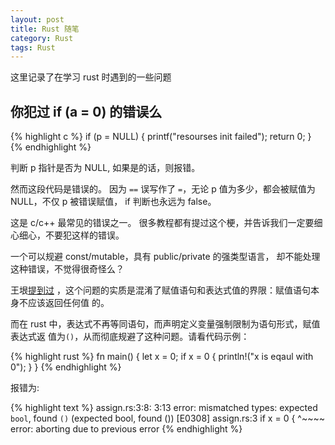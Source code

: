 ```yaml
---
layout: post
title: Rust 随笔
category: Rust
tags: Rust
---
```


这里记录了在学习 rust 时遇到的一些问题

## 你犯过 if (a = 0) 的错误么

{% highlight c %}
if (p = NULL) {
    printf("resourses init failed");
    return 0;
}
{% endhighlight %}

判断 p 指针是否为 NULL, 如果是的话，则报错。

然而这段代码是错误的。
因为 `==` 误写作了 `=`，无论 p 值为多少，都会被赋值为 NULL，不仅 p 被错误赋值，
if 判断也永远为 false。

这是 c/c++ 最常见的错误之一。
很多教程都有提过这个梗，并告诉我们一定要细心细心，不要犯这样的错误。

一个可以规避 const/mutable，具有 public/private 的强类型语言，
却不能处理这种错误，不觉得很奇怪么？

王垠[提到过](http://www.yinwang.org/blog-cn/2013/03/15/language-design-mistake1/)
，这个问题的实质是混淆了赋值语句和表达式值的界限：赋值语句本身不应该返回任何值
的。

而在 rust 中，表达式不再等同语句，而声明定义变量强制限制为语句形式，赋值表达式返
值为`()`，从而彻底规避了这种问题。请看代码示例：

{% highlight rust %}
fn main() {
    let x = 0;
    if x = 0 {
        println!("x is eqaul with 0");
    }
}
{% endhighlight %}

报错为:

{% highlight text %}
assign.rs:3:8: 3:13 error: mismatched types:
 expected `bool`,
    found `()`
(expected bool,
    found ()) [E0308]
assign.rs:3     if x = 0 {
                   ^~~~~
error: aborting due to previous error
{% endhighlight %}
